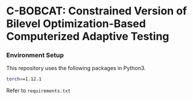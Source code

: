 # C-BOBCAT: Constrained Version of Bilevel Optimization-Based Computerized Adaptive Testing
### Environment Setup
This repository uses the following packages in Python3.
``` bash
torch==1.12.1
```


Refer to `requirements.txt`
